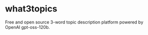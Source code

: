 # what3topics
Free and open source 3-word topic description platform powered by OpenAI gpt-oss-120b.
